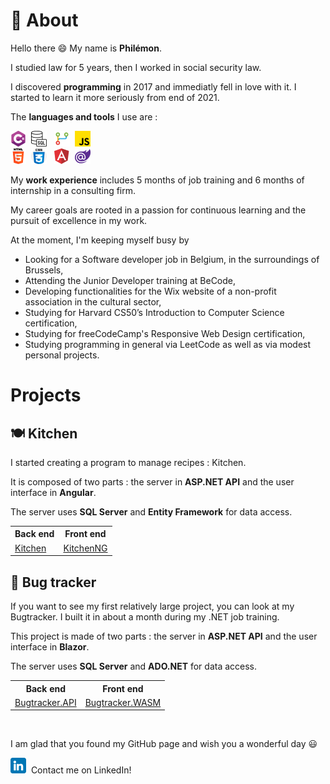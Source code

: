 # 👤 About

Hello there 😄 My name is **Philémon**.

I studied law for 5 years, then I worked in social security law.

I discovered **programming** in 2017 and immediatly fell in love with it. I started to learn it more seriously from end of 2021.

The **languages and tools** I use are :

<img src="./csharp.png" alt="C#" title="C#">  &nbsp;<img src="./sql.png" alt="T-SQL" title="T-SQL">  &nbsp;
<img src="./git.png" alt="Git" title="Git">  &nbsp;<img src="./js.png" alt="JavaScript" title="JavaScript">  
<img src="./html.png" alt="HTML" title="HTML">  &nbsp;<img src="./css.png" alt="CSS" title="CSS">  &nbsp;
<img src="./angular.png" alt="Angular" title="Angular">  &nbsp;<img src="./blazor.png" alt="Blazor" title="Blazor">

My **work experience** includes 5 months of job training and 6 months of internship in a consulting firm.

My career goals are rooted in a passion for continuous learning and the pursuit of excellence in my work.

At the moment, I'm keeping myself busy by

- Looking for a Software developer job in Belgium, in the surroundings of Brussels,
- Attending the Junior Developer training at BeCode,
- Developing functionalities for the Wix website of a non-profit association in the cultural sector,
- Studying for Harvard CS50’s Introduction to Computer Science certification,
- Studying for freeCodeCamp's Responsive Web Design certification,
- Studying programming in general via LeetCode as well as via modest personal projects.

# Projects
## 🍽️ Kitchen

I started creating a program to manage recipes : Kitchen.

It is composed of two parts : the server in **ASP.NET API** and the user interface in **Angular**.

The server uses **SQL Server** and **Entity Framework** for data access.

<table>
<tr>
<th>Back end</th>
<th>Front end</th>
</tr>
<tr></tr>
<td><a href="https://github.com/PhilemonPhilippin/Kitchen-repo">Kitchen</a>
</td>
<td><a href="https://github.com/PhilemonPhilippin/KitchenNG-repo">KitchenNG</a>
</td>
</table>

## 🐞 Bug tracker

If you want to see my first relatively large project, you can look at my Bugtracker.
I built it in about a month during my .NET job training.

This project is made of two parts : the server in **ASP.NET API** and the user interface in **Blazor**.

The server uses **SQL Server** and **ADO.NET** for data access.

<table>
<tr>
<th>Back end</th>
<th>Front end</th>
</tr>
<tr></tr>
<td><a href="https://github.com/PhilemonPhilippin/Bugtracker.API-repo">Bugtracker.API</a>
</td>
<td><a href="https://github.com/PhilemonPhilippin/Bugtracker.WASM-repo">Bugtracker.WASM</a>
</td>
</table>

<br/>

I am glad that you found my GitHub page and wish you a wonderful day 😃

[![LinkedIn - Philémon Philippin](/linkedin.png)](https://www.linkedin.com/in/philemonphilippin/)&nbsp; Contact me on LinkedIn!
